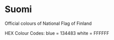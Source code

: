 # Suomi

Official colours of National Flag of Finland

HEX Colour Codes:
blue = 134483
white = FFFFFF
